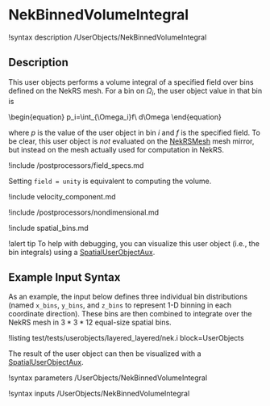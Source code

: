 # NekBinnedVolumeIntegral

!syntax description /UserObjects/NekBinnedVolumeIntegral

## Description

This user objects performs a volume integral of a specified field
over bins defined on the NekRS mesh. For a bin on $\Omega_i$,
the user object value in that bin is

\begin{equation}
p_i=\int_{\Omega_i}f\ d\Omega
\end{equation}

where $p$ is the value of the user object in bin $i$ and
$f$ is the specified field.
To be clear, this user object is *not* evaluated on the
[NekRSMesh](NekRSMesh.md) mesh mirror, but instead on the mesh actually
used for computation in NekRS.

!include /postprocessors/field_specs.md

Setting `field = unity` is equivalent to computing the volume.

!include velocity_component.md

!include /postprocessors/nondimensional.md

!include spatial_bins.md

!alert tip
To help with debugging, you can visualize this user object (i.e., the bin
integrals) using a [SpatialUserObjectAux](SpatialUserObjectAux.md).

## Example Input Syntax

As an example, the input below defines three individual bin distributions
(named `x_bins`, `y_bins`, and `z_bins` to represent 1-D binning in each
coordinate direction). These bins are then combined to integrate
over the NekRS mesh in $3*3*12$ equal-size spatial bins.

!listing test/tests/userobjects/layered_layered/nek.i
  block=UserObjects

The result of the user object can then be visualized with a
[SpatialUserObjectAux](SpatialUserObjectAux.md).

!syntax parameters /UserObjects/NekBinnedVolumeIntegral

!syntax inputs /UserObjects/NekBinnedVolumeIntegral
